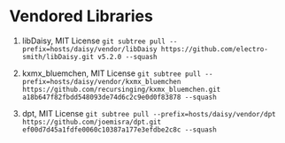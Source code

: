 # Vendored Libraries

1. libDaisy, MIT License
```git subtree pull --prefix=hosts/daisy/vendor/libDaisy https://github.com/electro-smith/libDaisy.git v5.2.0 --squash```

2. kxmx_bluemchen, MIT License
```git subtree pull --prefix=hosts/daisy/vendor/kxmx_bluemchen https://github.com/recursinging/kxmx_bluemchen.git a18b647f82fbdd548093de74d6c2c9e0d0f83878 --squash```

3. dpt, MIT License
```git subtree pull --prefix=hosts/daisy/vendor/dpt https://github.com/joemisra/dpt.git ef00d7d45a1fdfe0060c10387a177e3efdbe2c8c --squash```
